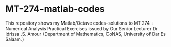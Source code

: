 # MT-274-matlab-codes
This repository shows my Matlab/Octave codes-solutions to MT 274 : Numerical Analysis Practical Exercises issued by Our Senior Lecturer Dr Idrissa .S. Amour (Department of Mathematics, CoNAS, University of Dar Es Salaam.)
